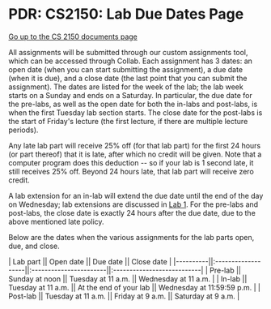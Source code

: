 PDR: CS2150: Lab Due Dates Page
===============================

[Go up to the CS 2150 documents page](index.html)

All assignments will be submitted through our custom assignments tool, which can be accessed through Collab. Each assignment has 3 dates: an open date (when you can start submitting the assignment), a due date (when it is due), and a close date (the last point that you can submit the assignment). The dates are listed for the week of the lab; the lab week starts on a Sunday and ends on a Saturday. In particular, the due date for the pre-labs, as well as the open date for both the in-labs and post-labs, is when the first Tuesday lab section starts. The close date for the post-labs is the start of Friday's lecture (the first lecture, if there are multiple lecture periods).

Any late lab part will receive 25% off (for that lab part) for the first 24 hours (or part thereof) that it is late, after which no credit will be given. Note that a computer program does this deduction -- so if your lab is 1 second late, it still receives 25% off.  Beyond 24 hours late, that lab part will receive zero credit.

A lab extension for an in-lab will extend the due date until the end of the day on Wednesday; lab extensions are discussed in [Lab 1](../labs/lab01/index.html).  For the pre-labs and post-labs, the close date is exactly 24 hours after the due date, due to the above mentioned late policy.

Below are the dates when the various assignments for the lab parts open, due, and close.


| Lab part || Open date          || Due date               || Close date                 |
|----------||:-------------------||:-----------------------||:---------------------------|
| Pre-lab  || Sunday at noon     || Tuesday at 11 a.m.     || Wednesday at 11 a.m.       |
| In-lab   || Tuesday at 11 a.m. || At the end of your lab || Wednesday at 11:59:59 p.m. |
| Post-lab || Tuesday at 11 a.m. || Friday at 9 a.m.       || Saturday at 9 a.m.         |

